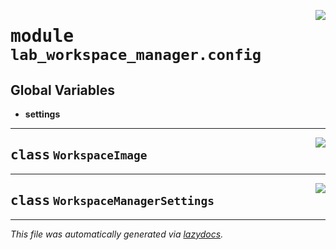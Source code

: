 <!-- markdownlint-disable -->

<a href="https://github.com/ml-tooling/contaxy/blob/main/components/lab-workspace-manager/backend/src/lab_workspace_manager/config.py#L0"><img align="right" style="float:right;" src="https://img.shields.io/badge/-source-cccccc?style=flat-square"></a>

# <kbd>module</kbd> `lab_workspace_manager.config`




**Global Variables**
---------------
- **settings**


---

<a href="https://github.com/ml-tooling/contaxy/blob/main/components/lab-workspace-manager/backend/src/lab_workspace_manager/config.py#L6"><img align="right" style="float:right;" src="https://img.shields.io/badge/-source-cccccc?style=flat-square"></a>

## <kbd>class</kbd> `WorkspaceImage`








---

<a href="https://github.com/ml-tooling/contaxy/blob/main/components/lab-workspace-manager/backend/src/lab_workspace_manager/config.py#L11"><img align="right" style="float:right;" src="https://img.shields.io/badge/-source-cccccc?style=flat-square"></a>

## <kbd>class</kbd> `WorkspaceManagerSettings`










---

_This file was automatically generated via [lazydocs](https://github.com/ml-tooling/lazydocs)._
